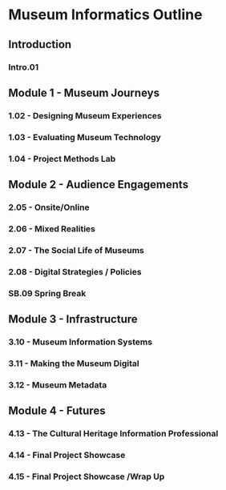 # Museum Informatics Outline

## Introduction
### Intro.01

## Module 1 - Museum Journeys
### 1.02 - Designing Museum Experiences
### 1.03 - Evaluating Museum Technology
### 1.04 - Project Methods Lab

## Module 2 - Audience Engagements
### 2.05 - Onsite/Online
### 2.06 - Mixed Realities
### 2.07 - The Social Life of Museums
### 2.08 - Digital Strategies / Policies

### SB.09 Spring Break

## Module 3 - Infrastructure
### 3.10 - Museum Information Systems
### 3.11 - Making the Museum Digital
### 3.12 - Museum Metadata

## Module 4 - Futures
### 4.13 - The Cultural Heritage Information Professional
### 4.14 - Final Project Showcase
### 4.15 - Final Project Showcase /Wrap Up
